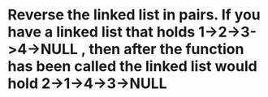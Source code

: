 # Reverse the linked list in pairs. If you have a linked list that holds 1->2->3->4->NULL , then after the function has been called the linked list would hold 2->1->4->3->NULL
